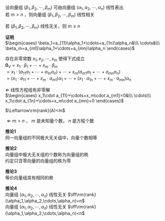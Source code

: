 设向量组 $(\beta_1,\beta_2,\cdots,\beta_m)$ 可由向量组 $(\alpha_1,\alpha_2,\cdots,\alpha_n)$ 线性表出  
若 $m>n$ ，则向量组 $(\beta_1,\beta_2,\cdots,\beta_m)$ 线性相关  
  
若 $(\beta_1,\beta_2,\cdots,\beta_m)$ 线性无关，则 $m\le n$   
  
**证明**  
 $\begin{cases}  
\beta_1=a_{11}\alpha_1+\cdots+a_{1n}\alpha_n&\\\    
\cdots&\\\  
\beta_m=a_{m1}\alpha_1+\cdots+a_{mn}\alpha_n  
\end{cases}$   
  
存在非零常数 $x_1,x_2,\cdots,x_m$ 使得下式成立  
 $\mathbf0_V=x_1\cdot\beta_1+\cdots+x_m\cdot\beta_m$   
 $=x_1\cdot(a_{11}\alpha_1+\cdots+a_{1n}\alpha_n)+\cdots+x_m(a_{m1}\alpha_1+\cdots+a_{mn}\alpha_n)$   
 $=(x_1\cdot a_{11}+\cdots+x_m\cdot a_{m1})\alpha_1+\cdots+(x_1\cdot a_{1n}+\cdots+x_m\cdot a_{mn})\alpha_n$   
  
 $\Leftarrow$ 线性方程组有非零解  
 $\begin{cases}  
x_1\cdot a_{11}+\cdots+x_m\cdot a_{m1}=0&\\\  
\cdots\\\  
x_1\cdot a_{1n}+\cdots+x_m\cdot a_{mn}=0  
\end{cases}$   
  
 $\Leftarrow\rm{rank}(A)<m$   
  
 $\Leftarrow m>n$ ， $m$ 是未知量个数， $n$ 是方程个数  
  
**推论1**  
同一向量组的不同极大无关组中，向量个数相等  
  
**推论2**  
向量组中极大无关组的个数称为向量组的秩  
约定只含零向量的向量组的秩为零  
  
**推论3**  
等价向量组具有相同的秩  
  
**推论4**  
向量组 $(\alpha_1,\alpha_2,\cdots,\alpha_n)$ 线性无关 $\iff\rm{rank}(\alpha_1,\alpha_2,\cdots,\alpha_n)=n$   
向量组 $(\alpha_1,\alpha_2,\cdots,\alpha_n)$ 线性无关 $\iff\rm{rank}(\alpha_1,\alpha_2,\cdots,\alpha_n)<n$   

